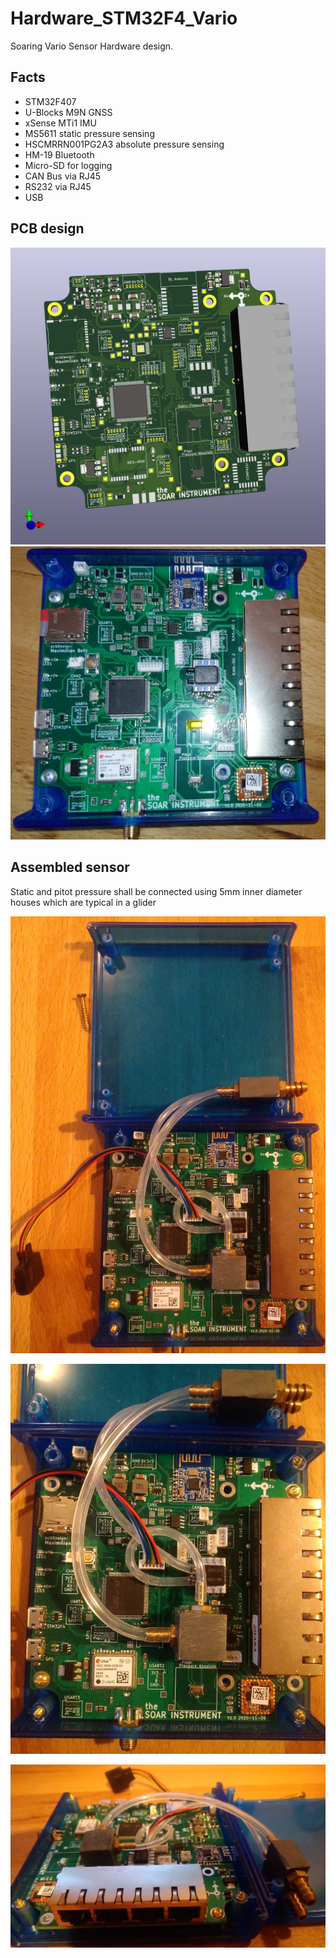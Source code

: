 # Hardware_STM32F4_Vario
Soaring Vario Sensor Hardware design. 

## Facts
- STM32F407
- U-Blocks M9N GNSS
- xSense MTi1 IMU
- MS5611 static pressure sensing
- HSCMRRN001PG2A3 absolute pressure sensing
- HM-19 Bluetooth
- Micro-SD for logging
- CAN Bus via RJ45
- RS232 via RJ45
- USB


## PCB design 
![3D Model](media/3DModel.png)
![Components Soldered Model](media/soldered_components.jpg)


## Assembled sensor
Static and pitot pressure shall be connected using 5mm inner diameter houses which are typical in a glider

![Assembled 1](media/full_assembled_1.jpg)

![Assembled 2](media/full_assembled_2.jpg)

![Assembled 3](media/full_assembled_3.jpg)



